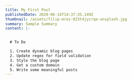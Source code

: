 ```yaml
---
title: My First Post
publishedDate: 2020-06-14T14:37:35.149Z
thumbnail: /assets/filip-mroz-023t4jycrqa-unsplash.jpg
summary: Sample Summary
content: |-
  

  # To Do

  1. Create dynamic blog pages
  2. Update regex for field validation
  3. Style the blog page
  4. Get a custom domain
  5. Write some meaningful posts
---
```

